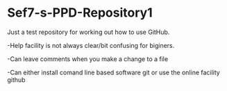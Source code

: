 # Sef7-s-PPD-Repository1
Just a test repository for working out how to use GitHub.

-Help facility is not always clear/bit confusing for biginers.

-Can leave comments when you make a change to a file

-Can either install comand line based software git or use the online facility github

